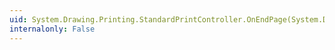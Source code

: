 ```yaml
---
uid: System.Drawing.Printing.StandardPrintController.OnEndPage(System.Drawing.Printing.PrintDocument,System.Drawing.Printing.PrintPageEventArgs)
internalonly: False
---
```

